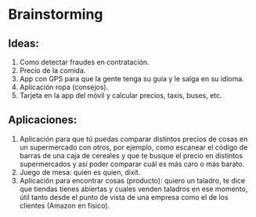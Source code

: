 # Brainstorming

## Ideas:

1. Como detectar fraudes en contratación.
2. Precio de la comida.
3. App con GPS para que la gente tenga su guía y le salga en su idioma.
4. Aplicación ropa (consejos).
5. Tarjeta en la app del móvil y calcular precios, taxis, buses, etc.


## Aplicaciones:

1. Aplicación para que tú puedas comparar distintos precios de cosas en un supermercado con otros, por ejemplo, como escanear el código de barras de una caja de cereales y que te busque el precio en distintos supermercados y así poder comparar cuál es más caro o más barato.
2. Juego de mesa: quien es quien, dixit.
3. Aplicación para encontrar cosas (producto): quiero un taladro, te dice que tiendas tienes abiertas y cuales venden taladros en ese momento, útil tanto desde el punto de vista de una empresa como el de los clientes (Amazon en físico).
